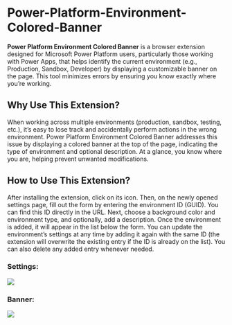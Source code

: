 # Power-Platform-Environment-Colored-Banner
**Power Platform Environment Colored Banner** is a browser extension designed for Microsoft Power Platform users, particularly those working with Power Apps, that helps identify the current environment (e.g., Production, Sandbox, Developer) by displaying a customizable banner on the page. This tool minimizes errors by ensuring you know exactly where you’re working.

## Why Use This Extension?
When working across multiple environments (production, sandbox, testing, etc.), it’s easy to lose track and accidentally perform actions in the wrong environment. Power Platform Environment Colored Banner addresses this issue by displaying a colored banner at the top of the page, indicating the type of environment and optional description. At a glance, you know where you are, helping prevent unwanted modifications.

## How to Use This Extension?
After installing the extension, click on its icon. Then, on the newly opened settings page, fill out the form by entering the environment ID (GUID). You can find this ID directly in the URL. Next, choose a background color and environment type, and optionally, add a description. Once the environment is added, it will appear in the list below the form. You can update the environment’s settings at any time by adding it again with the same ID (the extension will overwrite the existing entry if the ID is already on the list). You can also delete any added entry whenever needed.

### Settings:
![](https://citdev.pl/blog/wp-content/uploads/2024/11/image.png)

### Banner:
![](https://citdev.pl/blog/wp-content/uploads/2024/11/image-5.png)
